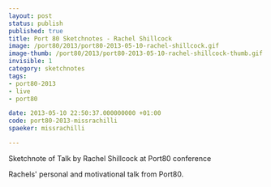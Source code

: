 ```yaml
---
layout: post
status: publish
published: true
title: Port 80 Sketchnotes - Rachel Shillcock
image: /port80/2013/port80-2013-05-10-rachel-shillcock.gif
image-thumb: /port80/2013/port80-2013-05-10-rachel-shillcock-thumb.gif
invisible: 1
category: sketchnotes
tags:
- port80-2013
- live
- port80

date: 2013-05-10 22:50:37.000000000 +01:00
code: port80-2013-missrachilli
spaeker: missrachilli

---
```

Sketchnote of Talk by Rachel Shillcock at Port80 conference

Rachels' personal and motivational talk from Port80.
